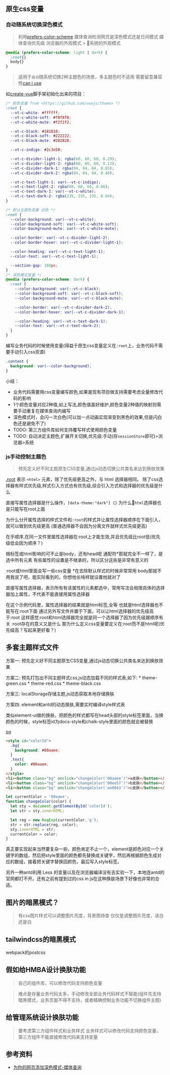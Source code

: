 
## 原生css变量

### 自动随系统切换深色模式
> 利用[prefers-color-scheme](https://developer.mozilla.org/zh-CN/docs/Web/CSS/@media/prefers-color-scheme) 媒体查询检测网页是深色模式还是日间模式
> 媒体查询优先级 浏览器的外观模式 > 系统的外观模式

```css
@media (prefers-color-scheme: light | dark) {
  :root{}
  body{}
}
```

> 适用于`自动`随系统切换2种主题色的场景，多主题色时不适用
> 需要留意兼容性[can i use](https://caniuse.com/?search=prefers-color-scheme)

如[create-vue](https://github.com/vuejs/create-vue)脚手架初始化出来的项目：
```css
/* 颜色变量 from <https://github.com/vuejs/theme> */
:root {
  --vt-c-white: #ffffff;
  --vt-c-white-soft: #f8f8f8;
  --vt-c-white-mute: #f2f2f2;

  --vt-c-black: #181818;
  --vt-c-black-soft: #222222;
  --vt-c-black-mute: #282828;

  --vt-c-indigo: #2c3e50;

  --vt-c-divider-light-1: rgba(60, 60, 60, 0.29);
  --vt-c-divider-light-2: rgba(60, 60, 60, 0.12);
  --vt-c-divider-dark-1: rgba(84, 84, 84, 0.65);
  --vt-c-divider-dark-2: rgba(84, 84, 84, 0.48);

  --vt-c-text-light-1: var(--vt-c-indigo);
  --vt-c-text-light-2: rgba(60, 60, 60, 0.66);
  --vt-c-text-dark-1: var(--vt-c-white);
  --vt-c-text-dark-2: rgba(235, 235, 235, 0.64);
}

/* 默认主题色变量 白色 */
:root {
  --color-background: var(--vt-c-white);
  --color-background-soft: var(--vt-c-white-soft);
  --color-background-mute: var(--vt-c-white-mute);

  --color-border: var(--vt-c-divider-light-2);
  --color-border-hover: var(--vt-c-divider-light-1);

  --color-heading: var(--vt-c-text-light-1);
  --color-text: var(--vt-c-text-light-1);

  --section-gap: 160px;
}
/* 深色模式变量 */
@media (prefers-color-scheme: dark) {
  :root {
    --color-background: var(--vt-c-black);
    --color-background-soft: var(--vt-c-black-soft);
    --color-background-mute: var(--vt-c-black-mute);

    --color-border: var(--vt-c-divider-dark-2);
    --color-border-hover: var(--vt-c-divider-dark-1);

    --color-heading: var(--vt-c-text-dark-1);
    --color-text: var(--vt-c-text-dark-2);
  }
}
```

编写业务代码的时候使用变量(得益于原生css变量定义在`:root`上，业务代码不需要手动引入css资源)
```css
.content {
  background: var(--color-background);
}
```

小结：
- 业务代码需要用css变量编写颜色,如果是现有项目做支持需要考虑全量修改代码的影响
- 1个颜色变量对应2种值,如上写法,颜色值虽好维护,颜色变量2种值的映射则需要手动重复在媒体查询内编写
- 深色模式时，会闪一次白色(可以加一点动画实现渐变到黑色的效果,但是闪白色还是避免不了)
- TODO: 第三方组件库如何支持覆写样式使用颜色变量
- TODO: 自动决定主题色,扩展开关切换,优先级:手动(存`sessionStore`即可)>浏览器>系统


### js手动控制主题色
> 预先定义好不同主题原生CSS变量,通过js动态切换公共类名来达到换肤效果


[.root](https://developer.mozilla.org/zh-CN/docs/Web/CSS/:root) 表示 `<html>` 元素，除了优先级更高之外，与 html 选择器相同。
除了css选择器有样式优先级,样式引入方式也有优先级,综合引入方式和选择器的优先级是什么

直接写属性选择器是什么操作，`[data-theme:"dark"] {}`
为什么`html`选择器也是只能写在root上面


为什么分开属性选择的样式文件和`:root`的样式并让属性选择器顺序在下面引入，就可以做到优先级更高
(普通选择器不会因为分离文件就样式优先级更高)

在乎顺序,在同一文件里属性选择器在:root上才能生效,并且优先级比root低(优先级低会因为顺序？)


根标签或html影响的可不止是body，还有head呢
通配符*那就完全不一样了，是选中所有元素
有些属性的设置是不继承的，所以区分这些是非常有意义的

:root或html里面会写一些css变量
*在去除默认样式的时候非常常用
body那就不用我说了吧，能实际看到的，你想他长啥样就设置他就对了

直接写属性选择器，表示所有有该属性的元素都选中，常用写法会局限具体的选择器加上属性，不代表不能直接用属性选择器

在这个示例代码里，属性选择器的结果就是html标签,全等
也就是html选择器也不能写在:root下面
通过另外写文件并置于下面，可以让html选择器的优先级高于:root
这样感觉:root和html选择器完全就是同一个选择器了因为优先级跟顺序有关
:root存在的意义又是什么
那为什么定义css变量要定义在:root而不是html呢(优先级高？写起来更好看？)








## 多套主题样式文件

方案一: 预先定义好不同主题原生CSS变量,通过js动态切换公共类名来达到换肤效果

方案二: 预先打包出不同主题样式css,js动态加载不同的样式表,如下: * theme-green.css * theme-red.css * theme-black.css

方案三: localStorage存储主题,js动态获取本地存储换肤

方案四: element和antd的动态换肤,需要实时编译style样式表


类似element-ui做的换肤，把颜色的样式都写在head头部的style标签里面，当换颜色的时候，style标签id为docs-style和chalk-style里面的颜色就会被替换

[oo](https://element.eleme.cn/#/zh-CN/theme/preview)

```html
<style id="colorId">
  .bg{
    background: #00aaee;
  }
  .text{
    color: #00aaee;
  }
</style>
<li><button class="bg" onclick="changeColor('00aaee')">a皮肤</button></li>
<li><button class="bg" onclick="changeColor('00ee57')">b皮肤</button></li>
<li><button class="bg" onclick="changeColor('ee0043')">c皮肤</button></li>
```
```js
let currentColor = '00aaee';
function changeColor(color) {
  let sty = document.getElementById('colorId');
  let str = sty.innerHTML;

  let reg = new RegExp(currentColor,'g');
  str = str.replace(reg, color);
  sty.innerHTML = str;
  currentColor = color;
}
```
真正要实现起来当然要复杂一些，颜色肯定不止一个，element是颜色对应一个关键字的数组，然后把style里面的颜色都先替换成关键字，然后再根据颜色生成对应的数组，接着把关键字替换回颜色，最后写入style标签。

另外一种antd利用 Less 的变量以及在浏览器编译没有去实验一下，本地连antd的官网都打不开。还有之前有提到过的css in js在这种换肤场景下好像也非常的合适。

## 图片的暗黑模式？
> 有css图片样式可以调整图片亮度，背景图待查
> 仅仅是调整图片亮度，该白还是白


## tailwindcss的暗黑模式


webpack的postcss
## 假如给HMBA设计换肤功能
> 自己的组件库，可以修改代码支持颜色变量

> 难点是存量业务代码太多，手动修改全部业务代码样式不智能(组件先支持暗黑模式，业务页面不得不支持，或者精确控制业务功能不切换组件主题)
> 

## 给管理系统设计换肤功能
> 要考虑第三方组件样式和业务样式
> 业务样式可以修改代码支持颜色变量，第三方组件不能直接修改代码来支持变量

## 参考资料
- [为你的网页添加深色模式-媒体查询](https://caniuse.com/?search=prefers-color-scheme)